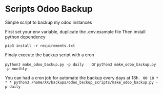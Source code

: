 # Scripts Odoo Backup

Simple script to backup my odoo instances

First set your env variable, duplicate the .env.example file
Then install python dependency

``` pip3 install -r requirements.txt	```

Finaly execute the backup script with a cron

``` python3 make_odoo_backup.py -p daily	```
or
``` python3 make_odoo_backup.py -p monthly	```

You can had a cron job for automate the backup every days at 18h.
``` 00 18 * * * python3 /home/XX/backups/odoo_backup_scripts/make_odoo_backup.py -p daily``` 

